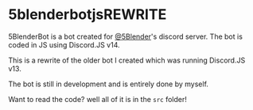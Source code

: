 # 5blenderbotjsREWRITE

5BlenderBot is a bot created for [@5Blender](https://twitter.com/5blender)'s discord server. The bot is coded in JS using Discord.JS v14.

This is a rewrite of the older bot I created which was running Discord.JS v13.

The bot is still in development and is entirely done by myself.

Want to read the code? well all of it is in the `src` folder!
